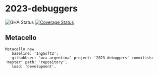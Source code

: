 # 2023-debuggers

![GHA Status](https://github.com/uca-argentina/2023-debuggers/actions/workflows/GHA.yml/badge.svg)
[![Coverage Status](https://coveralls.io/repos/github/uca-argentina/2023-debuggers/badge.svg?branch=master)](https://coveralls.io/github/uca-argentina/2023-debuggers?branch=master)

## Metacello

```smalltalk
Metacello new
   baseline: 'IngSoft2';
   githubUser: 'uca-argentina' project: '2023-debuggers' commitish: 'master' path: 'repository';
   load: 'development'.
```
